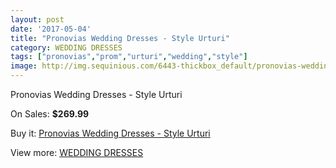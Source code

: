 ```yaml
---
layout: post
date: '2017-05-04'
title: "Pronovias Wedding Dresses - Style Urturi"
category: WEDDING DRESSES
tags: ["pronovias","prom","urturi","wedding","style"]
image: http://img.sequinious.com/6443-thickbox_default/pronovias-wedding-dresses-style-urturi.jpg
---
```

Pronovias Wedding Dresses - Style Urturi

On Sales: **$269.99**
<a href="https://www.sequinious.com/wedding-dresses/2625-pronovias-wedding-dresses-style-urturi.html"><amp-img layout="responsive" width="600" height="600" src="//img.sequinious.com/6443-thickbox_default/pronovias-wedding-dresses-style-urturi.jpg" alt="Pronovias Wedding Dresses - Style Urturi 0" /></a>

Buy it: [Pronovias Wedding Dresses - Style Urturi](https://www.sequinious.com/wedding-dresses/2625-pronovias-wedding-dresses-style-urturi.html "Pronovias Wedding Dresses - Style Urturi")

View more: [WEDDING DRESSES](https://www.sequinious.com/2-wedding-dresses "WEDDING DRESSES")